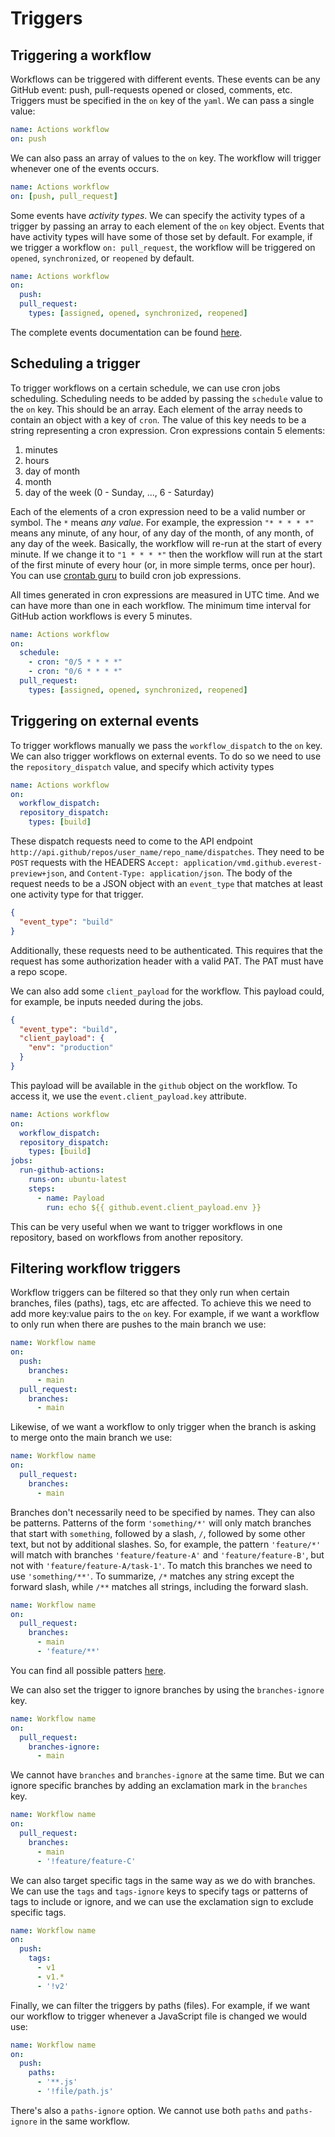 # Triggers

## Triggering a workflow

Workflows can be triggered with different events. These events can be any GitHub event: push, pull-requests opened or closed, comments, etc. Triggers must be specified in the `on` key of the `yaml`. We can pass a single value:

``` yaml
name: Actions workflow
on: push
```

We can also pass an array of values to the `on` key. The workflow will trigger whenever one of the events occurs.

``` yaml
name: Actions workflow
on: [push, pull_request]
```

Some events have *activity types*. We can specify the activity types of a trigger by passing an array to each element of the `on` key object. Events that have activity types will have some of those set by default. For example, if we trigger a workflow `on: pull_request`, the workflow will be triggered on `opened`, `synchronized`, or `reopened` by default.

``` yaml
name: Actions workflow
on:
  push:
  pull_request:
    types: [assigned, opened, synchronized, reopened]
```

The complete events documentation can be found [here](https://docs.github.com/en/actions/learn-github-actions/events-that-trigger-workflows).

## Scheduling a trigger

To trigger workflows on a certain schedule, we can use cron jobs scheduling. Scheduling needs to be added by passing the `schedule` value to the `on` key. This should be an array. Each element of the array needs to contain an object with a key of `cron`. The value of this key needs to be a string representing a cron expression. Cron expressions contain 5 elements:

1. minutes
2. hours
3. day of month
4. month
5. day of the week (0 - Sunday, ..., 6 - Saturday)

Each of the elements of a cron expression need to be a valid number or symbol. The `*` means *any value*. For example, the expression `"* * * * *"` means any minute, of any hour, of any day of the month, of any month, of any day of the week. Basically, the workflow will re-run at the start of every minute. If we change it to `"1 * * * *"` then the workflow will run at the start of the first minute of every hour (or, in more simple terms, once per hour). You can use [crontab guru](https://crontab.guru/) to build cron job expressions.

All times generated in cron expressions are measured in UTC time. And we can have more than one in each workflow. The minimum time interval for GitHub action workflows is every 5 minutes.

``` yaml
name: Actions workflow
on:
  schedule:
    - cron: "0/5 * * * *"
    - cron: "0/6 * * * *"
  pull_request:
    types: [assigned, opened, synchronized, reopened]
```

## Triggering on external events

To trigger workflows manually we pass the `workflow_dispatch` to the `on` key. We can also trigger workflows on external events. To do so we need to use the `repository_dispatch` value, and specify which activity types

``` yaml
name: Actions workflow
on:
  workflow_dispatch:
  repository_dispatch:
    types: [build]
```

These dispatch requests need to come to the API endpoint `http://api.github/repos/user_name/repo_name/dispatches`. They need to be `POST` requests with the HEADERS `Accept: application/vmd.github.everest-preview+json`, and `Content-Type: application/json`. The body of the request needs to be a JSON object with an `event_type` that matches at least one activity type for that trigger.

``` json
{
  "event_type": "build"
}
```

Additionally, these requests need to be authenticated. This requires that the request has some authorization header with a valid PAT. The PAT must have a repo scope.

We can also add some `client_payload` for the workflow. This payload could, for example, be inputs needed during the jobs.

``` json
{
  "event_type": "build",
  "client_payload": {
    "env": "production"
  }
}
```

This payload will be available in the `github` object on the workflow. To access it, we use the `event.client_payload.key` attribute.

``` yaml
name: Actions workflow
on:
  workflow_dispatch:
  repository_dispatch:
    types: [build]
jobs:
  run-github-actions:
    runs-on: ubuntu-latest
    steps:
      - name: Payload
        run: echo ${{ github.event.client_payload.env }}
```

This can be very useful when we want to trigger workflows in one repository, based on workflows from another repository.

## Filtering workflow triggers

Workflow triggers can be filtered so that they only run when certain branches, files (paths), tags, etc are affected. To achieve this we need to add more key:value pairs to the `on` key. For example, if we want a workflow to only run when there are pushes to the main branch we use:

``` yaml
name: Workflow name
on:
  push:
    branches:
      - main
  pull_request:
    branches:
      - main
```

Likewise, of we want a workflow to only trigger when the branch is asking to merge onto the main branch we use:

``` yaml
name: Workflow name
on:
  pull_request:
    branches:
      - main
```

Branches don't necessarily need to be specified by names. They can also be patterns. Patterns of the form `'something/*'` will only match branches that start with `something`, followed by a slash, `/`, followed by some other text, but not by additional slashes. So, for example, the pattern `'feature/*'` will match with branches `'feature/feature-A'` and `'feature/feature-B'`, but not with `'feature/feature-A/task-1'`. To match this branches we need to use `'something/**'`. To summarize, `/*` matches any string except the forward slash, while `/**` matches all strings, including the forward slash.

``` yaml
name: Workflow name
on:
  pull_request:
    branches:
      - main
      - 'feature/**'
```

You can find all possible patters [here](https://docs.github.com/en/actions/learn-github-actions/workflow-syntax-for-github-actions#filter-pattern-cheat-sheet).

We can also set the trigger to ignore branches by using the `branches-ignore` key.

``` yaml
name: Workflow name
on:
  pull_request:
    branches-ignore:
      - main
```

We cannot have `branches` and `branches-ignore` at the same time. But we can ignore specific branches by adding an exclamation mark in the `branches` key.

``` yaml
name: Workflow name
on:
  pull_request:
    branches:
      - main
      - '!feature/feature-C'
```

We can also target specific tags in the same way as we do with branches. We can use the `tags` and `tags-ignore` keys to specify tags or patterns of tags to include or ignore, and we can use the exclamation sign to exclude specific tags.

``` yaml
name: Workflow name
on:
  push:
    tags:
      - v1
      - v1.*
      - '!v2'
```

Finally, we can filter the triggers by paths (files). For example, if we want our workflow to trigger whenever a JavaScript file is changed we would use:

``` yaml
name: Workflow name
on:
  push:
    paths:
      - '**.js'
      - '!file/path.js'
```

There's also a `paths-ignore` option. We cannot use both `paths` and `paths-ignore` in the same workflow.
